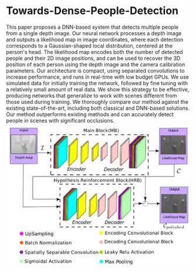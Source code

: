 # Towards-Dense-People-Detection
This paper proposes a DNN-based system that detects multiple people from a single depth image. Our neural network processes a depth image and outputs a likelihood map in image coordinates, where each detection corresponds to a Gaussian-shaped local distribution, centered at the person's head. The likelihood map encodes both the number of detected people and their 2D image positions, and can be used to recover the 3D position of each person using the depth image and the camera calibration parameters. Our architecture is compact, using separated convolutions to increase performance, and runs in real-time with low budget GPUs. We use simulated data for initially training the network, followed by fine tuning with a relatively small amount of real data. We show this strategy to be effective, producing networks that generalize to work with scenes different from those used during training. We thoroughly compare our method against the existing state-of-the-art, including both classical and DNN-based solutions. Our method outperforms existing methods and can accurately detect people in scenes with significant occlusions. 
![Alt text](diagrama.png?raw=true "System Blocks Diagram")
